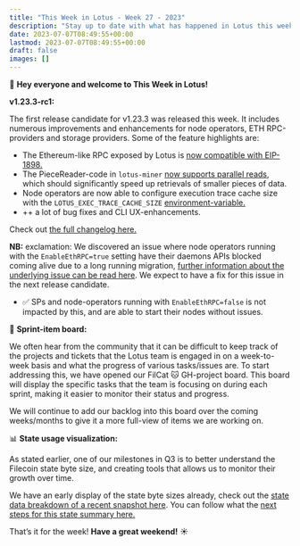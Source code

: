 ```yaml
---
title: "This Week in Lotus - Week 27 - 2023"
description: "Stay up to date with what has happened in Lotus this week"
date: 2023-07-07T08:49:55+00:00
lastmod: 2023-07-07T08:49:55+00:00
draft: false
images: []
---
```


:wave: **Hey everyone and welcome to This Week in Lotus!**

**v1.23.3-rc1:**

The first release candidate for v1.23.3 was released this week. It includes numerous improvements and enhancements for node operators, ETH RPC-providers and storage providers. Some of the feature highlights are:

- The Ethereum-like RPC exposed by Lotus is [now compatible with EIP-1898.](https://github.com/filecoin-project/lotus/pull/10921)
- The PieceReader-code in `lotus-miner` [now supports parallel reads](https://github.com/filecoin-project/lotus/pull/10913), which should significantly speed up retrievals of smaller pieces of data.
- Node operators are now able to configure execution trace cache size with the `LOTUS_EXEC_TRACE_CACHE_SIZE` [environment-variable.](https://github.com/filecoin-project/lotus/pull/10585)
- ++ a lot of bug fixes and CLI UX-enhancements.

Check out [the full changelog here.](https://github.com/filecoin-project/lotus/blob/0c5400f7f671a0f6392bd93165ac8ed13d82a705/CHANGELOG.md)

**NB:** exclamation: We discovered an issue where node operators running with the `EnableEthRPC=true` setting have their daemons APIs blocked coming alive due to a long running migration, [further information about the underlying issue can be read here](https://github.com/filecoin-project/lotus/pull/11015#issuecomment-1623983558). We expect to have a fix for this issue in the next release candidate.
-  :white_check_mark: SPs and node-operators running with `EnableEthRPC=false` is not impacted by this, and are able to start their nodes without issues.

:runner: **Sprint-item board:**

We often hear from the community that it can be difficult to keep track of the projects and tickets that the Lotus team is engaged in on a week-to-week basis and what the progress of various tasks/issues are. To start addressing this, we have opened our FilCat :cat: GH-project board. This board will display the specific tasks that the team is focusing on during each sprint, making it easier to monitor their status and progress.

We will continue to add our backlog into this board over the coming weeks/months to give it a more full-view of items we are working on.

:bar_chart: **State usage visualization:**

As stated earlier, one of our milestones in Q3 is to better understand the Filecoin state byte size, and creating tools that allows us to monitor their growth over time.

We have an early display of the state byte sizes already, check out the [state data breakdown of a recent snapshot here](https://ipfs.io/ipfs/QmaK2mZRk2M2g3wT4nVgPd8Sh4bb1w7aNKUmxLqv4zZnAx). You can follow what the [next steps for this state summary here.](https://github.com/filecoin-project/lotus/issues/11022)

That’s it for the week! **Have a great weekend!** :sunny: